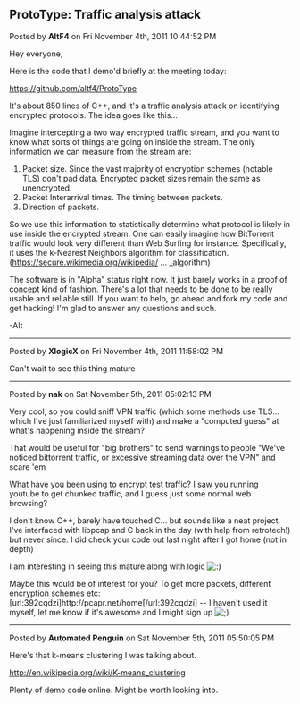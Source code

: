 ## ProtoType: Traffic analysis attack
Posted by **AltF4** on Fri November 4th, 2011 10:44:52 PM

Hey everyone,

Here is the code that I demo'd briefly at the meeting today:

<!-- m --><a class="postlink" href="https://github.com/altf4/ProtoType">https://github.com/altf4/ProtoType</a><!-- m -->

It's about 850 lines of C++, and it's a traffic analysis attack on identifying encrypted protocols. The idea goes like this...

Imagine intercepting a two way encrypted traffic stream, and you want to know what sorts of things are going on inside the stream. The only information we can measure from the stream are:

1) Packet size. Since the vast majority of encryption schemes (notable TLS) don't pad data. Encrypted packet sizes remain the same as unencrypted.
2) Packet Interarrival times. The timing between packets. 
3) Direction of packets. 

So we use this information to statistically determine what protocol is likely in use inside the encrypted stream. One can easily imagine how BitTorrent traffic would look very different than Web Surfing for instance. Specifically, it uses the k-Nearest Neighbors algorithm for classification. 
(<!-- m --><a class="postlink" href="https://secure.wikimedia.org/wikipedia/en/wiki/K-nearest_neighbor_algorithm">https://secure.wikimedia.org/wikipedia/ ... _algorithm</a><!-- m -->)

The software is in &quot;Alpha&quot; status right now. It just barely works in a proof of concept kind of fashion. There's a lot that needs to be done to be really usable and reliable still. If you want to help, go ahead and fork my code and get hacking! I'm glad to answer any questions and such. 

-Alt

--------------------------------------------------------------------------------

Posted by **XlogicX** on Fri November 4th, 2011 11:58:02 PM

Can't wait to see this thing mature

--------------------------------------------------------------------------------

Posted by **nak** on Sat November 5th, 2011 05:02:13 PM

Very cool, so you could sniff VPN traffic (which some methods use TLS... which I've just familiarized myself with) and make a &quot;computed guess&quot; at what's happening inside the stream?

That would be useful for &quot;big brothers&quot; to send warnings to people &quot;We've noticed bittorrent traffic, or excessive streaming data over the VPN&quot; and scare 'em

What have you been using to encrypt test traffic? I saw you running youtube to get chunked traffic, and I guess just some normal web browsing?

I don't know C++, barely have touched C... but sounds like a neat project. I've interfaced with libpcap and C back in the day (with help from retrotech!) but never since.  I did check your code out last night after I got home (not in depth)

I am interesting in seeing this mature along with logic <!-- s:) --><img src="{SMILIES_PATH}/icon_e_smile.gif" alt=":)" title="Smile" /><!-- s:) -->

Maybe this would be of interest for you? To get more packets, different encryption schemes etc: [url:392cqdzi]http&#58;//pcapr&#46;net/home[/url:392cqdzi] -- I haven't used it myself, let me know if it's awesome and I might sign up <!-- s;) --><img src="{SMILIES_PATH}/icon_e_wink.gif" alt=";)" title="Wink" /><!-- s;) -->

--------------------------------------------------------------------------------

Posted by **Automated Penguin** on Sat November 5th, 2011 05:50:05 PM

Here's that k-means clustering I was talking about.

<!-- m --><a class="postlink" href="http://en.wikipedia.org/wiki/K-means_clustering">http://en.wikipedia.org/wiki/K-means_clustering</a><!-- m -->

Plenty of demo code online. Might be worth looking into.
